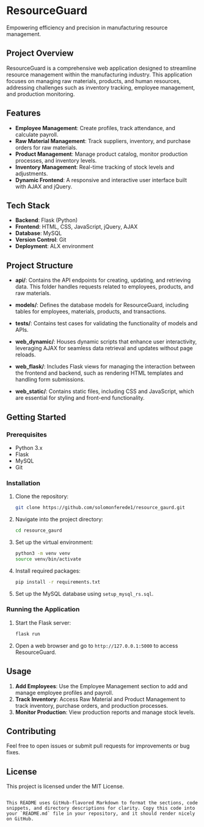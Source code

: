 # ResourceGuard

Empowering efficiency and precision in manufacturing resource management.

## Project Overview
ResourceGuard is a comprehensive web application designed to streamline resource management within the manufacturing industry. This application focuses on managing raw materials, products, and human resources, addressing challenges such as inventory tracking, employee management, and production monitoring.

## Features
- **Employee Management**: Create profiles, track attendance, and calculate payroll.
- **Raw Material Management**: Track suppliers, inventory, and purchase orders for raw materials.
- **Product Management**: Manage product catalog, monitor production processes, and inventory levels.
- **Inventory Management**: Real-time tracking of stock levels and adjustments.
- **Dynamic Frontend**: A responsive and interactive user interface built with AJAX and jQuery.

## Tech Stack
- **Backend**: Flask (Python)
- **Frontend**: HTML, CSS, JavaScript, jQuery, AJAX
- **Database**: MySQL
- **Version Control**: Git
- **Deployment**: ALX environment

## Project Structure

- **api/**: Contains the API endpoints for creating, updating, and retrieving data. This folder handles requests related to employees, products, and raw materials.
  
- **models/**: Defines the database models for ResourceGuard, including tables for employees, materials, products, and transactions.
  
- **tests/**: Contains test cases for validating the functionality of models and APIs.
  
- **web_dynamic/**: Houses dynamic scripts that enhance user interactivity, leveraging AJAX for seamless data retrieval and updates without page reloads.
  
- **web_flask/**: Includes Flask views for managing the interaction between the frontend and backend, such as rendering HTML templates and handling form submissions.
  
- **web_static/**: Contains static files, including CSS and JavaScript, which are essential for styling and front-end functionality.

## Getting Started

### Prerequisites
- Python 3.x
- Flask
- MySQL
- Git

### Installation
1. Clone the repository:
   ```bash
   git clone https://github.com/solomonferede1/resource_gaurd.git
   ```
2. Navigate into the project directory:
   ```bash
   cd resource_gaurd
   ```
3. Set up the virtual environment:
   ```bash
   python3 -m venv venv
   source venv/bin/activate
   ```
4. Install required packages:
   ```bash
   pip install -r requirements.txt
   ```
5. Set up the MySQL database using `setup_mysql_rs.sql`.

### Running the Application
1. Start the Flask server:
   ```bash
   flask run
   ```
2. Open a web browser and go to `http://127.0.0.1:5000` to access ResourceGuard.

## Usage

1. **Add Employees**: Use the Employee Management section to add and manage employee profiles and payroll.
2. **Track Inventory**: Access Raw Material and Product Management to track inventory, purchase orders, and production processes.
3. **Monitor Production**: View production reports and manage stock levels.

## Contributing
Feel free to open issues or submit pull requests for improvements or bug fixes.

## License
This project is licensed under the MIT License.
```

This README uses GitHub-flavored Markdown to format the sections, code snippets, and directory descriptions for clarity. Copy this code into your `README.md` file in your repository, and it should render nicely on GitHub.
